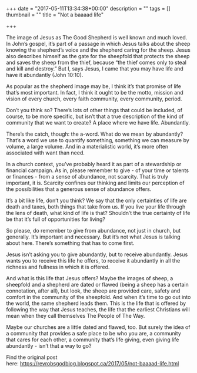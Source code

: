 +++
date = "2017-05-11T13:34:38+00:00"
description = ""
tags = []
thumbnail = ""
title = "Not a baaaad life"

+++


The image of Jesus as The Good Shepherd is well known and much loved.  In John’s gospel, it’s part of a passage in which Jesus talks about the sheep knowing the shepherd’s voice and the shepherd caring for the sheep.  Jesus also describes himself as the gate for the sheepfold that protects the sheep and saves the sheep from the thief, because “the thief comes only to steal and kill and destroy.”  But I, says Jesus, I came that you may have life and have it abundantly (John 10:10).

As popular as the shepherd image may be, I think it’s that promise of life that’s most important.  In fact, I think it ought to be the motto, mission and vision of every church, every faith community, every community, period.

Don’t you think so?  There’s lots of other things that could be included, of course, to be more specific, but isn’t that a true description of the kind of community that we want to create?  A place where we have life.  Abundantly.

There’s the catch, though: the a-word.  What do we mean by abundantly?  That’s a word we use to quantify something, something we can measure by volume, a large volume.  And   in a materialistic world, it’s more often associated with want than need.

In a church context, you’ve probably heard it as part of a stewardship or financial campaign.  As in, please remember to give - of your time or talents or finances - from a sense of abundance, not scarcity.  That is truly important, it is.  Scarcity confines our thinking and limits our perception of the possibilities that a generous sense of abundance offers.

It’s a bit like life, don’t you think?  We say that the only certainties of life are death and taxes, both things that take from us.  If you live your life through the lens of death, what kind of life is that?  Shouldn’t the true certainty of life be that it’s full of opportunities for living?

So please, do remember to give from abundance, not just in church, but generally.  It’s important and necessary.  But it’s not what Jesus is talking about here.  There’s something that has to come first.

Jesus isn’t asking you to give abundantly, but to receive abundantly.  Jesus wants you to receive this life he offers, to receive it abundantly in all the richness and fullness in which it is offered.

And what is this life that Jesus offers?  Maybe the images of sheep, a sheepfold and a shepherd are dated or flawed (being a sheep has a certain connotation, after all), but look, the sheep are provided care, safety and comfort in the community of the sheepfold.  And when it’s time to go out into the world, the same shepherd leads them.  This is the life that is offered by following the way that Jesus teaches, the life that the earliest Christians will mean when they call themselves The People of The Way.

Maybe our churches are a little dated and flawed, too.  But surely the idea of a community that provides a safe place to be who you are, a community that cares for each other, a community that’s life giving, even giving life abundantly - isn’t that a way to go?

Find the original post here: https://revrobsgodblog.blogspot.ca/2017/05/not-baaaad-life.html